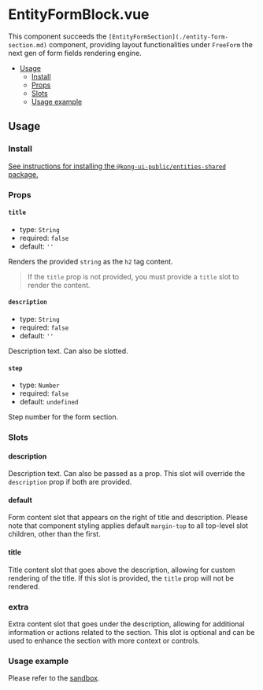 # EntityFormBlock.vue

This component succeeds the `[EntityFormSection](./entity-form-section.md)` component, providing layout functionalities under `FreeForm` the next gen of form fields rendering engine.

- [Usage](#usage)
  - [Install](#install)
  - [Props](#props)
  - [Slots](#slots)
  - [Usage example](#usage-example)

## Usage

### Install

[See instructions for installing the `@kong-ui-public/entities-shared` package.](../README.md#install)

### Props

#### `title`

- type: `String`
- required: `false`
- default: `''`

Renders the provided `string` as the `h2` tag content.

> If the `title` prop is not provided, you must provide a `title` slot to render the content.

#### `description`

- type: `String`
- required: `false`
- default: `''`

Description text. Can also be slotted.

#### `step`

- type: `Number`
- required: `false`
- default: `undefined`

Step number for the form section.

### Slots

#### description

Description text. Can also be passed as a prop. This slot will override the `description` prop if both are provided.

#### default

Form content slot that appears on the right of title and description. Please note that component styling applies default `margin-top` to all top-level slot children, other than the first.

#### title

Title content slot that goes above the description, allowing for custom rendering of the title. If this slot is provided, the `title` prop will not be rendered.

### extra

Extra content slot that goes under the description, allowing for additional information or actions related to the section. This slot is optional and can be used to enhance the section with more context or controls.

### Usage example

Please refer to the [sandbox](../sandbox/pages/EntityFormBlockPage.vue).
